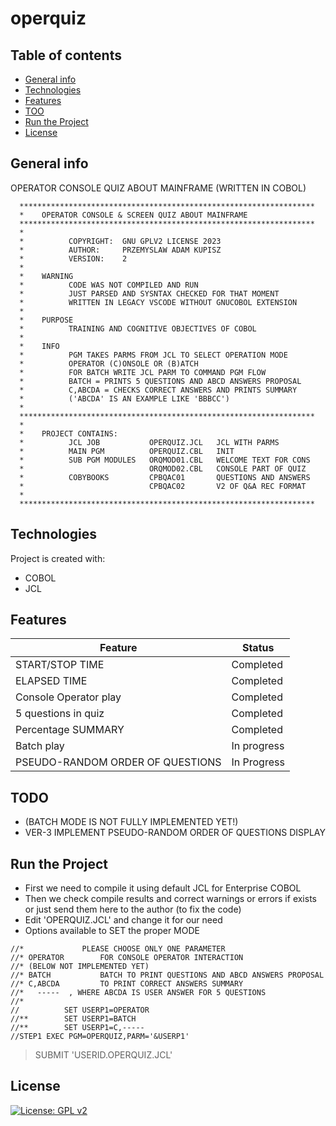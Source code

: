 # operquiz
## Table of contents
* [General info](#general-info)
* [Technologies](#technologies)
* [Features](#features)
* [TOO](#todo)
* [Run the Project](#run-the-project)
* [License](#license)
## General info
OPERATOR CONSOLE QUIZ ABOUT MAINFRAME (WRITTEN IN COBOL)

      ******************************************************************
      *    OPERATOR CONSOLE & SCREEN QUIZ ABOUT MAINFRAME
      ******************************************************************
      *
      *          COPYRIGHT:  GNU GPLV2 LICENSE 2023
      *          AUTHOR:     PRZEMYSLAW ADAM KUPISZ
      *          VERSION:    2
      *
      *    WARNING
      *          CODE WAS NOT COMPILED AND RUN
      *          JUST PARSED AND SYSNTAX CHECKED FOR THAT MOMENT
      *          WRITTEN IN LEGACY VSCODE WITHOUT GNUCOBOL EXTENSION
      *
      *    PURPOSE
      *          TRAINING AND COGNITIVE OBJECTIVES OF COBOL 
      *
      *    INFO
      *          PGM TAKES PARMS FROM JCL TO SELECT OPERATION MODE
      *          OPERATOR (C)ONSOLE OR (B)ATCH
      *          FOR BATCH WRITE JCL PARM TO COMMAND PGM FLOW
      *          BATCH = PRINTS 5 QUESTIONS AND ABCD ANSWERS PROPOSAL
      *          C,ABCDA = CHECKS CORRECT ANSWERS AND PRINTS SUMMARY
      *          ('ABCDA' IS AN EXAMPLE LIKE 'BBBCC')
      *
      ******************************************************************
      *
      *    PROJECT CONTAINS:
      *          JCL JOB           OPERQUIZ.JCL   JCL WITH PARMS
      *          MAIN PGM          OPERQUIZ.CBL   INIT
      *          SUB PGM MODULES   ORQMOD01.CBL   WELCOME TEXT FOR CONS
      *                            ORQMOD02.CBL   CONSOLE PART OF QUIZ
      *          COBYBOOKS         CPBQAC01       QUESTIONS AND ANSWERS
      *                            CPBQAC02       V2 OF Q&A REC FORMAT
      *
      ******************************************************************
## Technologies
Project is created with:
* COBOL
* JCL
## Features
| Feature  | Status |
| ---      | ---       |
| START/STOP  TIME | Completed       |
| ELAPSED TIME    | Completed        |
| Console Operator play | Completed |
| 5 questions in quiz | Completed |
| Percentage SUMMARY | Completed |
| Batch play | In progress |
| PSEUDO-RANDOM ORDER OF QUESTIONS | In Progress |     
## TODO
* (BATCH MODE IS NOT FULLY IMPLEMENTED YET!)
* VER-3 IMPLEMENT PSEUDO-RANDOM ORDER OF QUESTIONS DISPLAY
## Run the Project
* First we need to compile it using default JCL for Enterprise COBOL
* Then we check compile results and correct warnings or errors if exists or just send them here to the author (to fix the code)
* Edit 'OPERQUIZ.JCL' and change it for our need
* Options available to SET the proper MODE
```jcl
//*             PLEASE CHOOSE ONLY ONE PARAMETER
//* OPERATOR        FOR CONSOLE OPERATOR INTERACTION
//* (BELOW NOT IMPLEMENTED YET)
//* BATCH           BATCH TO PRINT QUESTIONS AND ABCD ANSWERS PROPOSAL
//* C,ABCDA         TO PRINT CORRECT ANSWERS SUMMARY
//*   -----  , WHERE ABCDA IS USER ANSWER FOR 5 QUESTIONS
//*
//          SET USERP1=OPERATOR
//**        SET USERP1=BATCH
//**        SET USERP1=C,-----
//STEP1 EXEC PGM=OPERQUIZ,PARM='&USERP1'
```
> SUBMIT 'USERID.OPERQUIZ.JCL'
## License
[![License: GPL v2](https://img.shields.io/badge/License-GPL_v2-blue.svg)](https://www.gnu.org/licenses/old-licenses/gpl-2.0.en.html)

